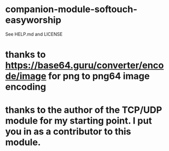 # companion-module-softouch-easyworship
See HELP.md and LICENSE

# thanks to https://base64.guru/converter/encode/image for png to png64 image encoding
# thanks to the author of the TCP/UDP module for my starting point.  I put you in as a contributor to this module.
